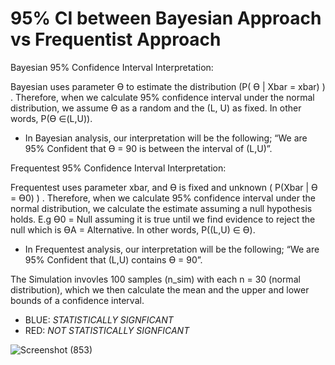 # 95% CI between Bayesian Approach vs Frequentist Approach

Bayesian 95% Confidence Interval Interpretation: 

Bayesian uses parameter Ө to estimate the distribution (P( Ө | Xbar = xbar) ) . Therefore, when we calculate 95% confidence interval under the normal distribution, we assume Ө as a random and the (L, U) as fixed. In other words, P(Ө ∈(L,U)). 

- In Bayesian analysis, our interpretation will be the following; “We are 95% Confident that Ө = 90 is between the interval of (L,U)”. 

Frequentest 95% Confidence Interval Interpretation: 

Frequentest uses parameter xbar, and Ө is fixed and unknown ( P(Xbar | Ө = Ө0) ) . Therefore, when we calculate 95% confidence interval under the normal distribution, we calculate the estimate assuming a null hypothesis holds. E.g Ө0 = Null assuming it is true until we find evidence to reject the null which is ӨA = Alternative. In other words, P((L,U) ∈ Ө).

- In Frequentest analysis, our interpretation will be the following; “We are 95% Confident that (L,U) contains Ө = 90”.

The Simulation invovles 100 samples (n_sim) with each n = 30 (normal distribution), which we then calculate the mean and the upper and lower bounds of a confidence interval.

- BLUE: *STATISTICALLY SIGNFICANT*
- RED: *NOT STATISTICALLY SIGNFICANT*

![Screenshot (853)](https://github.com/YazalskiGamings/Simulation_Study_1/assets/94253253/23ed10e0-6a02-425c-aaf8-f3adb213ebc5)
